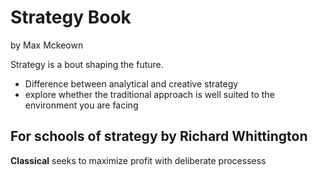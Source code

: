 # Strategy Book
by Max Mckeown


Strategy is a bout shaping the future. 
- Difference between analytical and creative strategy
- explore whether the traditional approach is well suited to the environment you are facing

## For schools of strategy by Richard Whittington
__Classical__ seeks to maximize profit with deliberate processess
